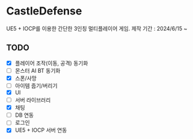 # CastleDefense
UE5 + IOCP를 이용한 간단한 3인칭 멀티플레이어 게임.
제작 기간 : 2024/6/15 ~

## TODO
- [x] 플레이어 조작(이동, 공격) 동기화
- [ ] 몬스터 AI BT 동기화
- [x] 스폰/사망 
- [ ] 아이템 줍기/버리기
- [x] UI   
- [ ] 서버 라이브러리
- [x] 채팅
- [ ] DB 연동  
- [ ] 로그인  
- [x] UE5 + IOCP 서버 연동  
